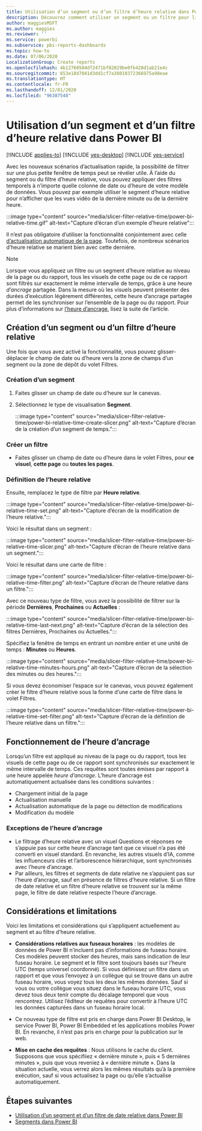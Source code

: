 ```yaml
---
title: Utilisation d’un segment ou d’un filtre d’heure relative dans Power BI
description: Découvrez comment utiliser un segment ou un filtre pour limiter les intervalles de temps relatif dans Power BI.
author: maggiesMSFT
ms.author: maggies
ms.reviewer: ''
ms.service: powerbi
ms.subservice: pbi-reports-dashboards
ms.topic: how-to
ms.date: 07/06/2020
LocalizationGroup: Create reports
ms.openlocfilehash: 4b12760584df2471bf02029be0fb428d1ab21e4c
ms.sourcegitcommit: 653e18d7041d3dd1cf7a38010372366975a98eae
ms.translationtype: HT
ms.contentlocale: fr-FR
ms.lasthandoff: 12/01/2020
ms.locfileid: "96387548"
---
```

# <a name="use-a-relative-time-slicer-and-filter-in-power-bi"></a>Utilisation d’un segment et d’un filtre d’heure relative dans Power BI

[!INCLUDE [applies-to](../includes/applies-to.md)] [!INCLUDE [yes-desktop](../includes/yes-desktop.md)] [!INCLUDE [yes-service](../includes/yes-service.md)]

Avec les nouveaux scénarios d’actualisation rapide, la possibilité de filtrer sur une plus petite fenêtre de temps peut se révéler utile. À l’aide du segment ou du filtre d’heure relative, vous pouvez appliquer des filtres temporels à n’importe quelle colonne de date ou d’heure de votre modèle de données. Vous pouvez par exemple utiliser le segment d’heure relative pour n’afficher que les vues vidéo de la dernière minute ou de la dernière heure. 

:::image type="content" source="media/slicer-filter-relative-time/power-bi-relative-time.gif" alt-text="Capture d’écran d’un exemple d’heure relative":::

Il n’est pas obligatoire d’utiliser la fonctionnalité conjointement avec celle [d’actualisation automatique de la page](../create-reports/desktop-automatic-page-refresh.md). Toutefois, de nombreux scénarios d’heure relative se marient bien avec cette dernière.  

> [!NOTE]
> Lorsque vous appliquez un filtre ou un segment d’heure relative au niveau de la page ou du rapport, tous les visuels de cette page ou de ce rapport sont filtrés sur exactement le même intervalle de temps, grâce à une heure *d’ancrage* partagée. Dans la mesure où les visuels peuvent présenter des durées d’exécution légèrement différentes, cette heure d’ancrage partagée permet de les synchroniser sur l’ensemble de la page ou du rapport. Pour plus d’informations sur [l’heure d’ancrage](#understanding-anchor-time), lisez la suite de l’article.

## <a name="create-a-relative-time-slicer-or-filter"></a>Création d’un segment ou d’un filtre d’heure relative

Une fois que vous avez activé la fonctionnalité, vous pouvez glisser-déplacer le champ de date ou d’heure vers la zone de champs d’un segment ou la zone de dépôt du volet Filtres. 

### <a name="create-a-slicer"></a>Création d’un segment

1. Faites glisser un champ de date ou d’heure sur le canevas.

2. Sélectionnez le type de visualisation **Segment**.

    :::image type="content" source="media/slicer-filter-relative-time/power-bi-relative-time-create-slicer.png" alt-text="Capture d’écran de la création d’un segment de temps.":::

### <a name="create-a-filter"></a>Créer un filtre
 
- Faites glisser un champ de date ou d’heure dans le volet Filtres, pour **ce visuel**, **cette page** ou **toutes les pages**.

### <a name="set-relative-time"></a>Définition de l’heure relative 

Ensuite, remplacez le type de filtre par **Heure relative**.

:::image type="content" source="media/slicer-filter-relative-time/power-bi-relative-time-set.png" alt-text="Capture d’écran de la modification de l’heure relative.":::
 
Voici le résultat dans un segment :

:::image type="content" source="media/slicer-filter-relative-time/power-bi-relative-time-slicer.png" alt-text="Capture d’écran de l’heure relative dans un segment.":::

Voici le résultat dans une carte de filtre : 

:::image type="content" source="media/slicer-filter-relative-time/power-bi-relative-time-filter.png" alt-text="Capture d’écran de l’heure relative dans un filtre.":::
 
Avec ce nouveau type de filtre, vous avez la possibilité de filtrer sur la période **Dernières**, **Prochaines** ou **Actuelles** : 

:::image type="content" source="media/slicer-filter-relative-time/power-bi-relative-time-last-next.png" alt-text="Capture d’écran de la sélection des filtres Dernières, Prochaines ou Actuelles.":::
 
Spécifiez la fenêtre de temps en entrant un nombre entier et une unité de temps : **Minutes** ou **Heures**.
 
:::image type="content" source="media/slicer-filter-relative-time/power-bi-relative-time-minutes-hours.png" alt-text="Capture d’écran de la sélection des minutes ou des heures.":::

Si vous devez économiser l’espace sur le canevas, vous pouvez également créer le filtre d’heure relative sous la forme d’une carte de filtre dans le volet Filtres.

:::image type="content" source="media/slicer-filter-relative-time/power-bi-relative-time-set-filter.png" alt-text="Capture d’écran de la définition de l’heure relative dans un filtre.":::
 
## <a name="understanding-anchor-time"></a>Fonctionnement de l’heure d’ancrage

Lorsqu’un filtre est appliqué au niveau de la page ou du rapport, tous les visuels de cette page ou de ce rapport sont synchronisés sur exactement le même intervalle de temps. Ces requêtes sont toutes émises par rapport à une heure appelée *heure d’ancrage*. L’heure d’ancrage est automatiquement actualisée dans les conditions suivantes :

- Chargement initial de la page
- Actualisation manuelle
- Actualisation automatique de la page ou détection de modifications
- Modification du modèle

### <a name="anchor-time-exceptions"></a>Exceptions de l’heure d’ancrage

- Le filtrage d’heure relative avec un visuel Questions et réponses ne s’appuie pas sur cette heure d’ancrage tant que ce visuel n’a pas été converti en visuel standard. En revanche, les autres visuels d’IA, comme les influenceurs clés et l’arborescence hiérarchique, sont synchronisés avec l’heure d’ancrage. 
- Par ailleurs, les filtres et segments de date relative ne s’appuient pas sur l’heure d’ancrage, sauf en présence de filtres d’heure relative. Si un filtre de date relative et un filtre d’heure relative se trouvent sur la même page, le filtre de date relative respecte l’heure d’ancrage.

## <a name="limitations-and-considerations"></a>Considérations et limitations

Voici les limitations et considérations qui s’appliquent actuellement au segment et au filtre d’heure relative.

- **Considérations relatives aux fuseaux horaires** : les modèles de données de Power BI n’incluent pas d’informations de fuseau horaire. Ces modèles peuvent stocker des heures, mais sans indication de leur fuseau horaire. Le segment et le filtre sont toujours basés sur l’heure UTC (temps universel coordonné). Si vous définissez un filtre dans un rapport et que vous l’envoyez à un collègue qui se trouve dans un autre fuseau horaire, vous voyez tous les deux les mêmes données. Sauf si vous ou votre collègue vous situez dans le fuseau horaire UTC, vous devez tous deux tenir compte du décalage temporel que vous rencontrez. Utilisez l’éditeur de requêtes pour convertir à l’heure UTC les données capturées dans un fuseau horaire local.
- Ce nouveau type de filtre est pris en charge dans Power BI Desktop, le service Power BI, Power BI Embedded et les applications mobiles Power BI. En revanche, il n’est pas pris en charge pour la publication sur le web.

- **Mise en cache des requêtes** : Nous utilisons le cache du client. Supposons que vous spécifiiez « dernière minute », puis « 5 dernières minutes », puis que vous reveniez à « dernière minute ». Dans la situation actuelle, vous verrez alors les mêmes résultats qu’à la première exécution, sauf si vous actualisez la page ou qu’elle s’actualise automatiquement.

## <a name="next-steps"></a>Étapes suivantes

- [Utilisation d’un segment et d’un filtre de date relative dans Power BI](../visuals/desktop-slicer-filter-date-range.md)
- [Segments dans Power BI](../visuals/power-bi-visualization-slicers.md)
